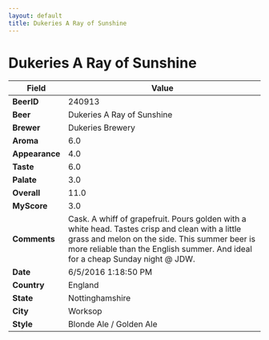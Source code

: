 ```yaml
---
layout: default
title: Dukeries A Ray of Sunshine
---
```


# Dukeries A Ray of Sunshine

| Field         | Value     |
|---------------|-----------|
| **BeerID** | 240913 |
| **Beer** | Dukeries A Ray of Sunshine |
| **Brewer** | Dukeries Brewery |
| **Aroma** | 6.0 |
| **Appearance** | 4.0 |
| **Taste** | 6.0 |
| **Palate** | 3.0 |
| **Overall** | 11.0 |
| **MyScore** | 3.0 |
| **Comments** | Cask. A whiff of grapefruit. Pours golden with a white head. Tastes crisp and clean with a little grass and melon on the side. This summer beer is more reliable than the English summer. And ideal for a cheap Sunday night @ JDW. |
| **Date** | 6/5/2016 1:18:50 PM |
| **Country** | England |
| **State** | Nottinghamshire |
| **City** | Worksop |
| **Style** | Blonde Ale / Golden Ale |

